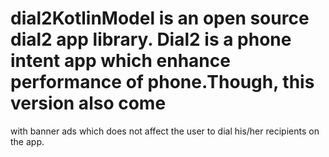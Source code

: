 # dial2KotlinModel is an open source dial2 app library. Dial2 is a phone intent app which enhance performance of phone.Though, this version also come 
with banner ads which does not affect the user to dial his/her recipients on the app.
